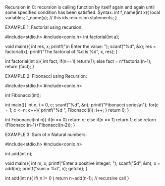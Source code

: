 Recursion in C:
recursion is calling function by itself again and again until some specified condition has been satisfied.
Syntax:
int f_name(int x){
    local variables;
    f_name(y); // this ids recursion
    statements;
}

EXAMPLE 1: Factorial using recursion:

#include<stdio.h>
#include<conio.h>
int factorial(int a);

void main(){
    int res, x;
    printf("\n Enter the value: ");
    scanf("%d", &x);
    res = factorial(x);
    printf("The factorial of %d is %d", x, res);
}

int factorial(int x){
    int fact;
    if(n==1)
        return(1);
    else
        fact = n*factorial(n-1);
    return (fact);
}

EXAMPLE 2: Fibonacci using Recursion:

#include<stdio.h>
#include<conio.h>

int Fibonacci(int);

int main(){
    int n, i = 0, c;
    scanf("%d", &n);
    printf("Fibonacci series\n");
    for(c = 1; c <=n; c++){
        printf("%d ", Fibonacci(i));
        i++;
    }
    return 0;
}

int Fobonacci(int n){
    if(n == 0)
        return o;
    else if(n == 1)
        return 1;
    else
        return (Fibonacci(n-1)+Fibonacci(n-2));
}

EXAMPLE 3: Sum of n Natural numbers:

#include<stdio.h>
#include<conio.h>

int add(int n);

void main(){
    int m, x;
    printf("Enter a positive integer: ");
    scanf("5d", &m);
    x = add(m);
    printf("sum = %d", x);
    getch();
}

int add(int n){
    if( n != 0 )
        return n+add(n-1); // recursive call
}